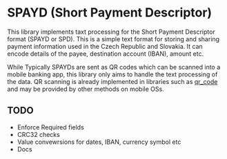 # SPAYD (Short Payment Descriptor)

This library implements taxt processing for the Short Payment Descriptor format 
(SPAYD or SPD). This is a simple text format for storing and sharing payment
information used in the Czech Republic and Slovakia. It can encode details of
the payee, destination account (IBAN), amount etc.

While Typically SPAYDs are sent as QR codes which can be scanned into a mobile
banking app, this library only aims to handle the text processing of the data.
QR scanning is already implemented in libraries such as
[qr_code](https://crates.io/crates/qr_code) and may be provided by other
methods on mobile OSs.

## TODO
- Enforce Required fields
- CRC32 checks
- Value convewrsions for dates, IBAN, currency symbol etc
- Docs
